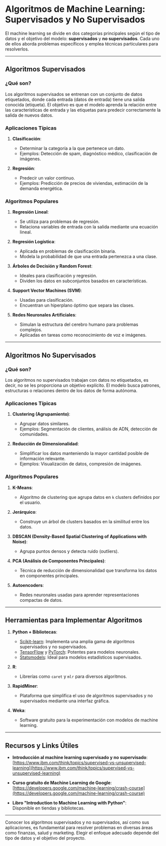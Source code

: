 # Algoritmos de Machine Learning: Supervisados y No Supervisados

El machine learning se divide en dos categorías principales según el tipo de datos y el objetivo del modelo: **supervisados** y **no supervisados**. Cada uno de ellos aborda problemas específicos y emplea técnicas particulares para resolverlos.

---

## Algoritmos Supervisados

### ¿Qué son?

Los algoritmos supervisados se entrenan con un conjunto de datos etiquetados, donde cada entrada (datos de entrada) tiene una salida conocida (etiqueta). El objetivo es que el modelo aprenda la relación entre las características de entrada y las etiquetas para predecir correctamente la salida de nuevos datos.

### Aplicaciones Típicas

1. **Clasificación**:

   - Determinar la categoría a la que pertenece un dato.
   - Ejemplos: Detección de spam, diagnóstico médico, clasificación de imágenes.

2. **Regresión**:
   - Predecir un valor continuo.
   - Ejemplos: Predicción de precios de viviendas, estimación de la demanda energética.

### Algoritmos Populares

1. **Regresión Lineal**:

   - Se utiliza para problemas de regresión.
   - Relaciona variables de entrada con la salida mediante una ecuación lineal.

2. **Regresión Logística**:

   - Aplicada en problemas de clasificación binaria.
   - Modela la probabilidad de que una entrada pertenezca a una clase.

3. **Árboles de Decisión y Random Forest**:

   - Ideales para clasificación y regresión.
   - Dividen los datos en subconjuntos basados en características.

4. **Support Vector Machines (SVM)**:

   - Usadas para clasificación.
   - Encuentran un hiperplano óptimo que separa las clases.

5. **Redes Neuronales Artificiales**:
   - Simulan la estructura del cerebro humano para problemas complejos.
   - Aplicadas en tareas como reconocimiento de voz e imágenes.

---

## Algoritmos No Supervisados

### ¿Qué son?

Los algoritmos no supervisados trabajan con datos no etiquetados, es decir, no se les proporciona un objetivo explícito. El modelo busca patrones, estructuras o relaciones dentro de los datos de forma autónoma.

### Aplicaciones Típicas

1. **Clustering (Agrupamiento)**:

   - Agrupar datos similares.
   - Ejemplos: Segmentación de clientes, análisis de ADN, detección de comunidades.

2. **Reducción de Dimensionalidad**:
   - Simplificar los datos manteniendo la mayor cantidad posible de información relevante.
   - Ejemplos: Visualización de datos, compresión de imágenes.

### Algoritmos Populares

1. **K-Means**:

   - Algoritmo de clustering que agrupa datos en `k` clusters definidos por el usuario.

2. **Jerárquico**:

   - Construye un árbol de clusters basados en la similitud entre los datos.

3. **DBSCAN (Density-Based Spatial Clustering of Applications with Noise)**:

   - Agrupa puntos densos y detecta ruido (outliers).

4. **PCA (Análisis de Componentes Principales)**:

   - Técnica de reducción de dimensionalidad que transforma los datos en componentes principales.

5. **Autoencoders**:
   - Redes neuronales usadas para aprender representaciones compactas de datos.

---

## Herramientas para Implementar Algoritmos

1. **Python + Bibliotecas**:

   - [Scikit-learn](https://scikit-learn.org/): Implementa una amplia gama de algoritmos supervisados y no supervisados.
   - [TensorFlow](https://www.tensorflow.org/) y [PyTorch](https://pytorch.org/): Potentes para modelos neuronales.
   - [Statsmodels](https://www.statsmodels.org/): Ideal para modelos estadísticos supervisados.

2. **R**:

   - Librerías como `caret` y `mlr` para diversos algoritmos.

3. **RapidMiner**:

   - Plataforma que simplifica el uso de algoritmos supervisados y no supervisados mediante una interfaz gráfica.

4. **Weka**:
   - Software gratuito para la experimentación con modelos de machine learning.

---

## Recursos y Links Útiles

- **Introducción al machine learning supervisado y no supervisado**:  
  [https://www.ibm.com/think/topics/supervised-vs-unsupervised-learning](https://www.ibm.com/think/topics/supervised-vs-unsupervised-learning)

- **Curso gratuito de Machine Learning de Google**:  
  [https://developers.google.com/machine-learning/crash-course](https://developers.google.com/machine-learning/crash-course)

- **Libro "Introduction to Machine Learning with Python"**:  
  Disponible en tiendas y bibliotecas.

---

Conocer los algoritmos supervisados y no supervisados, así como sus aplicaciones, es fundamental para resolver problemas en diversas áreas como finanzas, salud y marketing. Elegir el enfoque adecuado depende del tipo de datos y el objetivo del proyecto.
